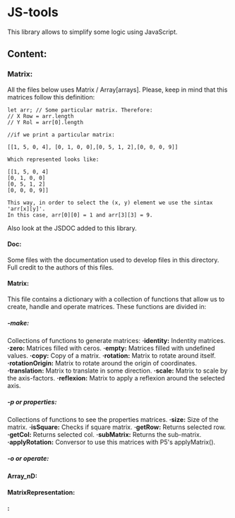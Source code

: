 # JS-tools
This library allows to simplify some logic using JavaScript.

## Content:

### Matrix:
All the files below uses Matrix / Array[arrays]. Please, keep in mind that this matrices follow this definition:

    let arr; // Some particular matrix. Therefore:
    // X Row = arr.length
    // Y Rol = arr[0].length

    //if we print a particular matrix:

    [[1, 5, 0, 4], [0, 1, 0, 0],[0, 5, 1, 2],[0, 0, 0, 9]]

    Which represented looks like:

    [[1, 5, 0, 4]
    [0, 1, 0, 0]
    [0, 5, 1, 2]
    [0, 0, 0, 9]]

    This way, in order to select the (x, y) element we use the sintax 'arr[x][y]'.
    In this case, arr[0][0] = 1 and arr[3][3] = 9.

Also look at the JSDOC added to this library.

#### Doc:
Some files with the documentation used to develop files in this directory. Full credit to the authors of this files.

#### Matrix:
This file contains a dictionary with a collection of functions that allow us to create, handle and operate matrices.
These functions are divided in:

##### -make:
Collections of functions to generate matrices:
  **·identity:** Indentity matrices.
  **·zero:** Matrices filled with ceros.
  **·empty:** Matrices filled with undefined values.
  **·copy:** Copy of a matrix.
  **·rotation:** Matrix to rotate around itself.
  **·rotationOrigin:** Matrix to rotate around the origin of coordinates.
  **·translation:** Matrix to translate in some direction.
  **·scale:** Matrix to scale by the axis-factors.
  **·reflexion:** Matrix to apply a reflexion around the selected axis.

##### -p or properties:
Collections of functions to see the properties matrices.
  **·size:** Size of the matrix.
  **·isSquare:** Checks if square matrix.
  **·getRow:** Returns selected row.
  **·getCol:** Returns selected col.
  **·subMatrix:** Returns the sub-matrix.
  **·applyRotation:** Conversor to use this matrices with P5's applyMatrix().

##### -o or operate:



#### Array_nD:
#### MatrixRepresentation:

#### :
